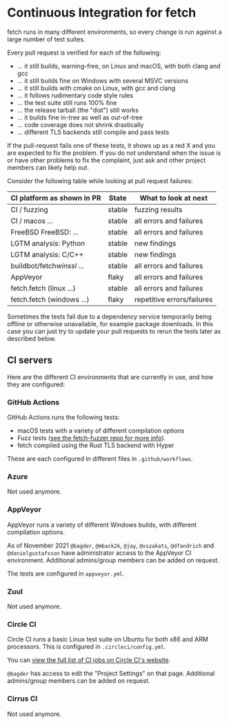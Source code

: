 <!--
Copyright (C) Daniel Stenberg, <daniel@haxx.se>, et al.

SPDX-License-Identifier: fetch
-->

# Continuous Integration for fetch

fetch runs in many different environments, so every change is run against a
large number of test suites.

Every pull request is verified for each of the following:

- ... it still builds, warning-free, on Linux and macOS, with both
  clang and gcc
- ... it still builds fine on Windows with several MSVC versions
- ... it still builds with cmake on Linux, with gcc and clang
- ... it follows rudimentary code style rules
- ... the test suite still runs 100% fine
- ... the release tarball (the "dist") still works
- ... it builds fine in-tree as well as out-of-tree
- ... code coverage does not shrink drastically
- ... different TLS backends still compile and pass tests

If the pull-request fails one of these tests, it shows up as a red X and you
are expected to fix the problem. If you do not understand when the issue is or
have other problems to fix the complaint, just ask and other project members
can likely help out.

Consider the following table while looking at pull request failures:

| CI platform as shown in PR | State  | What to look at next       |
| -------------------------- | ------ | -------------------------- |
| CI / fuzzing               | stable | fuzzing results            |
| CI / macos ...             | stable | all errors and failures    |
| FreeBSD FreeBSD: ...       | stable | all errors and failures    |
| LGTM analysis: Python      | stable | new findings               |
| LGTM analysis: C/C++       | stable | new findings               |
| buildbot/fetch*winssl* ... | stable | all errors and failures    |
| AppVeyor                   | flaky  | all errors and failures    |
| fetch.fetch (linux ...)    | stable | all errors and failures    |
| fetch.fetch (windows ...)  | flaky  | repetitive errors/failures |

Sometimes the tests fail due to a dependency service temporarily being offline
or otherwise unavailable, for example package downloads. In this case you can
just try to update your pull requests to rerun the tests later as described
below.

## CI servers

Here are the different CI environments that are currently in use, and how they
are configured:

### GitHub Actions

GitHub Actions runs the following tests:

- macOS tests with a variety of different compilation options
- Fuzz tests ([see the fetch-fuzzer repo for more
  info](https://github.com/curl/curl-fuzzer)).
- fetch compiled using the Rust TLS backend with Hyper

These are each configured in different files in `.github/workflows`.

### Azure

Not used anymore.

### AppVeyor

AppVeyor runs a variety of different Windows builds, with different compilation
options.

As of November 2021 `@bagder`, `@mback2k`, `@jay`, `@vszakats`, `@dfandrich`
and `@danielgustafsson` have administrator access to the AppVeyor CI
environment. Additional admins/group members can be added on request.

The tests are configured in `appveyor.yml`.

### Zuul

Not used anymore.

### Circle CI

Circle CI runs a basic Linux test suite on Ubuntu for both x86 and ARM
processors. This is configured in `.circleci/config.yml`.

You can [view the full list of CI jobs on Circle CI's
website](https://app.circleci.com/pipelines/github/fetch/fetch).

`@bagder` has access to edit the "Project Settings" on that page. Additional
admins/group members can be added on request.

### Cirrus CI

Not used anymore.
